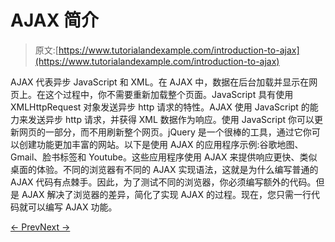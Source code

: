 # AJAX 简介

> 原文:[https://www.tutorialandexample.com/introduction-to-ajax](https://www.tutorialandexample.com/introduction-to-ajax)

AJAX 代表异步 JavaScript 和 XML。在 AJAX 中，数据在后台加载并显示在网页上。在这个过程中，你不需要重新加载整个页面。JavaScript 具有使用 XMLHttpRequest 对象发送异步 http 请求的特性。AJAX 使用 JavaScript 的能力来发送异步 http 请求，并获得 XML 数据作为响应。使用 JavaScript 你可以更新网页的一部分，而不用刷新整个网页。jQuery 是一个很棒的工具，通过它你可以创建功能更加丰富的网站。以下是使用 AJAX 的应用程序示例:谷歌地图、Gmail、脸书标签和 Youtube。这些应用程序使用 AJAX 来提供响应更快、类似桌面的体验。不同的浏览器有不同的 AJAX 实现语法，这就是为什么编写普通的 AJAX 代码有点棘手。因此，为了测试不同的浏览器，你必须编写额外的代码。但是 AJAX 解决了浏览器的差异，简化了实现 AJAX 的过程。现在，您只需一行代码就可以编写 AJAX 功能。

[← Prev](https://www.tutorialandexample.com/jquery-css-method)[Next →](https://www.tutorialandexample.com/jquery-load-method)